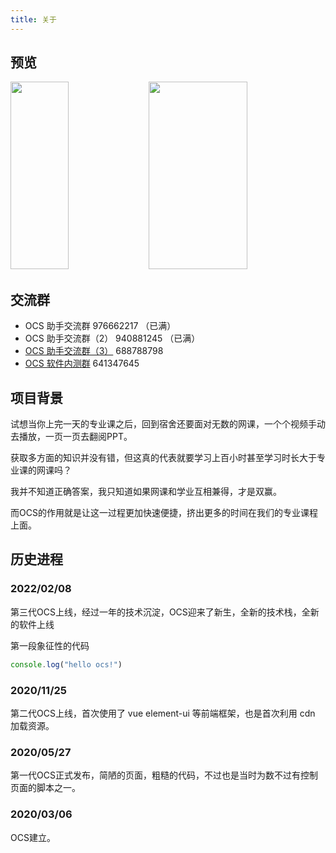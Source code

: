 ```yaml
---
title: 关于
---
```



 
## 预览

<div style={{display:'flex'}}>

 <img src="https://user-images.githubusercontent.com/50533276/163658182-6479c0c7-0933-4b4f-915d-5315e7b4fa1c.png" width="43%" height="300px" />
 <img src="https://user-images.githubusercontent.com/50533276/163658186-16399de1-8776-4961-b0e5-550b0290da29.png" width="56%" height="300px" />
</div>



## 交流群

-   OCS 助手交流群  976662217 （已满）
-   OCS 助手交流群（2）  940881245 （已满）
-   [OCS 助手交流群（3）](https://qm.qq.com/cgi-bin/qm/qr?k=Y9NXoI1MYzuMaEm3_tvMPY8jPxPCxiCk&jump_from=webapi) 688788798
-   [OCS 软件内测群](https://qm.qq.com/cgi-bin/qm/qr?k=yesrH-t4_-pCsn29uRuGRz7ShDLZ16d8&jump_from=webapi) 641347645



## 项目背景

试想当你上完一天的专业课之后，回到宿舍还要面对无数的网课，一个个视频手动去播放，一页一页去翻阅PPT。

获取多方面的知识并没有错，但这真的代表就要学习上百小时甚至学习时长大于专业课的网课吗？

我并不知道正确答案，我只知道如果网课和学业互相兼得，才是双赢。

而OCS的作用就是让这一过程更加快速便捷，挤出更多的时间在我们的专业课程上面。


## 历史进程



### 2022/02/08 

第三代OCS上线，经过一年的技术沉淀，OCS迎来了新生，全新的技术栈，全新的软件上线

第一段象征性的代码 

```js
console.log("hello ocs!") 
```

### 2020/11/25 

第二代OCS上线，首次使用了 vue element-ui 等前端框架，也是首次利用 cdn 加载资源。

### 2020/05/27 

第一代OCS正式发布，简陋的页面，粗糙的代码，不过也是当时为数不过有控制页面的脚本之一。

### 2020/03/06 

OCS建立。

